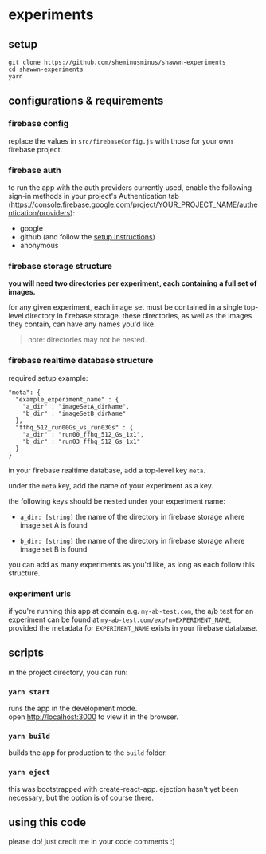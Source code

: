# experiments

## setup

```
git clone https://github.com/sheminusminus/shawwn-experiments
cd shawwn-experiments
yarn
```

## configurations & requirements

### firebase config

replace the values in `src/firebaseConfig.js` with those for your own firebase project.

### firebase auth

to run the app with the auth providers currently used, enable the following sign-in methods in your project's Authentication tab (https://console.firebase.google.com/project/YOUR_PROJECT_NAME/authentication/providers):

- google
- github (and follow the [setup instructions](https://firebase.google.com/docs/auth/web/github-auth))
- anonymous

### firebase storage structure

**you will need two directories per experiment, each containing a full set of images.**

for any given experiment, each image set must be contained in a single top-level directory in firebase storage. these directories, as well as the images they contain, can have any names you'd like.

> note: directories may not be nested.

### firebase realtime database structure

required setup example:

```
"meta": {
  "example_experiment_name" : {
    "a_dir" : "imageSetA_dirName",
    "b_dir" : "imageSetB_dirName"
  },
  "ffhq_512_run00Gs_vs_run03Gs" : {
    "a_dir" : "run00_ffhq_512_Gs_1x1",
    "b_dir" : "run03_ffhq_512_Gs_1x1"
  }
}
```

in your firebase realtime database, add a top-level key `meta`.

under the `meta` key, add the name of your experiment as a key.

the following keys should be nested under your experiment name:

- `a_dir: [string]` the name of the directory in firebase storage where image set A is found

- `b_dir: [string]` the name of the directory in firebase storage where image set B is found

you can add as many experiments as you'd like, as long as each follow this structure.

### experiment urls

if you're running this app at domain e.g. `my-ab-test.com`, the a/b test for an experiment can be found at `my-ab-test.com/exp?n=EXPERIMENT_NAME`, provided the metadata for `EXPERIMENT_NAME` exists in your firebase database.

## scripts

in the project directory, you can run:

### `yarn start`

runs the app in the development mode.<br />
open [http://localhost:3000](http://localhost:3000) to view it in the browser.

### `yarn build`

builds the app for production to the `build` folder.

### `yarn eject`

this was bootstrapped with create-react-app. ejection hasn't yet been necessary, but the option is of course there.

## using this code

please do! just credit me in your code comments :)
